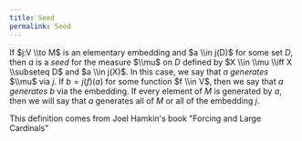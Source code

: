 ```yaml
---
title: Seed
permalink: Seed
---
```












If $j:V \\to M$ is an elementary embedding and $a \\in j(D)$ for some
set $D$, then $a$ is a *seed* for the measure $\\mu$ on $D$ defined by
$X \\in \\mu \\iff X \\subseteq D$ and $a \\in j(X)$. In this case, we
say that $a$ *generates* $\\mu$ via $j$. If $b=j(f)(a)$ for some
function $f \\in V$, then we say that $a$ *generates* $b$ via the
embedding. If every element of $M$ is generated by $a$, then we will say
that $a$ generates all of $M$ or all of the embedding $j$.

This definition comes from Joel Hamkin's book "Forcing and Large
Cardinals"


